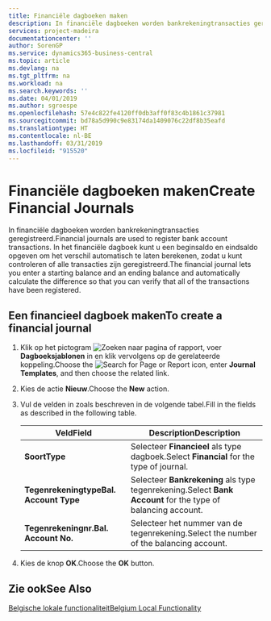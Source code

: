```yaml
---
title: Financiële dagboeken maken
description: In financiële dagboeken worden bankrekeningtransacties geregistreerd. In het financiële dagboek kunt u een beginsaldo en eindsaldo opgeven om het verschil automatisch te laten berekenen, zodat u kunt controleren of alle transacties zijn geregistreerd.
services: project-madeira
documentationcenter: ''
author: SorenGP
ms.service: dynamics365-business-central
ms.topic: article
ms.devlang: na
ms.tgt_pltfrm: na
ms.workload: na
ms.search.keywords: ''
ms.date: 04/01/2019
ms.author: sgroespe
ms.openlocfilehash: 57e4c822fe4120ff0db3aff0f83c4b1861c37981
ms.sourcegitcommit: bd78a5d990c9e83174da1409076c22df8b35eafd
ms.translationtype: HT
ms.contentlocale: nl-BE
ms.lasthandoff: 03/31/2019
ms.locfileid: "915520"
---
```

# <a name="create-financial-journals"></a><span data-ttu-id="e6e77-104">Financiële dagboeken maken</span><span class="sxs-lookup"><span data-stu-id="e6e77-104">Create Financial Journals</span></span>
<span data-ttu-id="e6e77-105">In financiële dagboeken worden bankrekeningtransacties geregistreerd.</span><span class="sxs-lookup"><span data-stu-id="e6e77-105">Financial journals are used to register bank account transactions.</span></span> <span data-ttu-id="e6e77-106">In het financiële dagboek kunt u een beginsaldo en eindsaldo opgeven om het verschil automatisch te laten berekenen, zodat u kunt controleren of alle transacties zijn geregistreerd.</span><span class="sxs-lookup"><span data-stu-id="e6e77-106">The financial journal lets you enter a starting balance and an ending balance and automatically calculate the difference so that you can verify that all of the transactions have been registered.</span></span>  

## <a name="to-create-a-financial-journal"></a><span data-ttu-id="e6e77-107">Een financieel dagboek maken</span><span class="sxs-lookup"><span data-stu-id="e6e77-107">To create a financial journal</span></span>  

1.  <span data-ttu-id="e6e77-108">Klik op het pictogram ![Zoeken naar pagina of rapport](../../media/ui-search/search_small.png "pictogram Zoeken naar pagina of rapport"), voer **Dagboeksjablonen** in en klik vervolgens op de gerelateerde koppeling.</span><span class="sxs-lookup"><span data-stu-id="e6e77-108">Choose the ![Search for Page or Report](../../media/ui-search/search_small.png "Search for Page or Report icon") icon, enter **Journal Templates**, and then choose the related link.</span></span>  
2.  <span data-ttu-id="e6e77-109">Kies de actie **Nieuw**.</span><span class="sxs-lookup"><span data-stu-id="e6e77-109">Choose the **New** action.</span></span>  
3.  <span data-ttu-id="e6e77-110">Vul de velden in zoals beschreven in de volgende tabel.</span><span class="sxs-lookup"><span data-stu-id="e6e77-110">Fill in the fields as described in the following table.</span></span>  

    |<span data-ttu-id="e6e77-111">Veld</span><span class="sxs-lookup"><span data-stu-id="e6e77-111">Field</span></span>|<span data-ttu-id="e6e77-112">Description</span><span class="sxs-lookup"><span data-stu-id="e6e77-112">Description</span></span>|  
    |---------------------------------|---------------------------------------|  
    |<span data-ttu-id="e6e77-113">**Soort**</span><span class="sxs-lookup"><span data-stu-id="e6e77-113">**Type**</span></span>|<span data-ttu-id="e6e77-114">Selecteer **Financieel** als type dagboek.</span><span class="sxs-lookup"><span data-stu-id="e6e77-114">Select **Financial** for the type of journal.</span></span>|  
    |<span data-ttu-id="e6e77-115">**Tegenrekeningtype**</span><span class="sxs-lookup"><span data-stu-id="e6e77-115">**Bal. Account Type**</span></span>|<span data-ttu-id="e6e77-116">Selecteer **Bankrekening** als type tegenrekening.</span><span class="sxs-lookup"><span data-stu-id="e6e77-116">Select **Bank Account** for the type of balancing account.</span></span>|  
    |<span data-ttu-id="e6e77-117">**Tegenrekeningnr.**</span><span class="sxs-lookup"><span data-stu-id="e6e77-117">**Bal. Account No.**</span></span>|<span data-ttu-id="e6e77-118">Selecteer het nummer van de tegenrekening.</span><span class="sxs-lookup"><span data-stu-id="e6e77-118">Select the number of the balancing account.</span></span>|  

4.  <span data-ttu-id="e6e77-119">Kies de knop **OK**.</span><span class="sxs-lookup"><span data-stu-id="e6e77-119">Choose the **OK** button.</span></span>  

## <a name="see-also"></a><span data-ttu-id="e6e77-120">Zie ook</span><span class="sxs-lookup"><span data-stu-id="e6e77-120">See Also</span></span>  
 [<span data-ttu-id="e6e77-121">Belgische lokale functionaliteit</span><span class="sxs-lookup"><span data-stu-id="e6e77-121">Belgium Local Functionality</span></span>](belgium-local-functionality.md)
